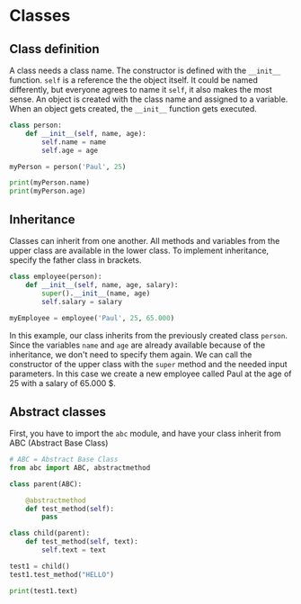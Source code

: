 # Classes

## Class definition

A class needs a class name.
The constructor is defined with the `__init__` function.
`self` is a reference the the object itself. It could be named differently, but everyone agrees to name it `self`, it also makes the most sense.
An object is created with the class name and assigned to a variable. When an object gets created, the `__init__` function gets executed.

```python
class person:
    def __init__(self, name, age):
        self.name = name
        self.age = age

myPerson = person('Paul', 25)

print(myPerson.name)
print(myPerson.age)
```



## Inheritance

Classes can inherit from one another. All methods and variables from the upper class are available in the lower class.
To implement inheritance, specify the father class in brackets.

```python
class employee(person):
    def __init__(self, name, age, salary):
        super().__init__(name, age)
        self.salary = salary
        
myEmployee = employee('Paul', 25, 65.000)
```

In this example, our class inherits from the previously created class `person`.  Since the variables `name` and `age` are already available because of the inheritance, we don't need to specify them again. We can call the constructor of the upper class with the `super` method and the needed input parameters.
In this case we create a new employee called Paul at the age of 25 with a salary of 65.000 $.



## Abstract classes

First, you have to import the `abc` module, and have your class inherit from ABC (Abstract Base Class)

```python
# ABC = Abstract Base Class
from abc import ABC, abstractmethod

class parent(ABC):

    @abstractmethod
    def test_method(self):
        pass

class child(parent):
    def test_method(self, text):
        self.text = text

test1 = child()
test1.test_method("HELLO")

print(test1.text)
```

